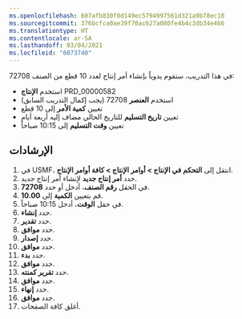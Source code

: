 ```yaml
---
ms.openlocfilehash: 607afb830f0d149ec5794997561d321a9b78ec10
ms.sourcegitcommit: 376bcfca0ae39f70ac627a080fe4b4c3db34e466
ms.translationtype: HT
ms.contentlocale: ar-SA
ms.lasthandoff: 03/04/2021
ms.locfileid: "6073740"
---
```

في هذا التدريب، ستقوم يدوياً بإنشاء أمر إنتاج لعدد 10 قطع من الصنف 72708:

-   استخدم **الإنتاج** PRD_00000582
-   استخدم **العنصر** 72708 (يجب إكمال التدريب السابق)
-   تعيين **كمية الأمر** إلى 10 قطع
-   تعيين **تاريخ التسليم** للتاريخ الحالي مضاف إليه أربعة أيام
-   تعيين **وقت التسليم** إلى 10:15 صباحاً

## <a name="instructions"></a>الإرشادات

1.  في USMF، انتقل إلى **التحكم في الإنتاج > أوامر الإنتاج > كافة أوامر الإنتاج**.
2.  حدد **أمر إنتاج جديد** لإنشاء أمر إنتاج جديد.
3.  في الحقل **رقم الصنف**، أدخل أو حدد **72708**.
4.  قم بتعيين **الكمية** إلى **10.00**.
5.  في حقل **الوقت**، أدخل 10:15 صباحاً.
6.  حدد **إنشاء**.
7.  حدد **تقدير**.
8.  حدد **موافق**.
9.  حدد **إصدار**.
10. حدد **موافق**.
11. حدد **بدء**.
12. حدد **موافق**.
13. حدد **تقرير كمنته**.
14. حدد **موافق**.
15. حدد **إنهاء**.
16. حدد **موافق**.
17. أغلق كافة الصفحات.
